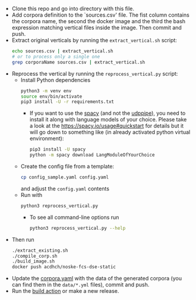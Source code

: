 
* Clone this repo and go into directory with this file.
* Add corpora definition to the `sources.csv' file.
  The fist column contains the corpora name, the second the docker image and the third the bash expression matching vertical files inside the image.
  Then commit and push.
* Extract original verticals by running the `extract_vertical.sh` script:
  ```bash
  echo sources.csv | extract_vertical.sh
  # or to process only a single one
  grep corporaName sources.csv | extract_vertical.sh
  ```
* Reprocess the vertical by running the `reprocess_vertical.py` script:
  * Install Python dependencies
    ```bash
    python3 -m venv env
    source env/bin/activate
    pip3 install -U -r requirements.txt
    ```
    * If you want to use the [spacy](https://spacy.io/) (and not the [udppipe](https://lindat.mff.cuni.cz/services/udpipe/)),
      you need to install it along with language models of your choice.
      Please take a look at the https://spacy.io/usage#quickstart for details
      but it will go down to something like (in already activated python virtual environment):
      ```bash
      pip3 install -U spacy
      python -m spacy download LangModuleOfYourChoice
      ```
  * Create the config file from a template:
    ```bash
    cp config_sample.yaml config.yaml
    ````
    and adjust the `config.yaml` contents
  * Run with
    ```bash
    python3 reprocess_vertical.py
    ```
    * To see all command-line options run
      ```bash
      python3 reprocess_vertical.py --help
      ```
* Then run
  ```bash
  ./extract_existing.sh
  ./compile_corp.sh
  ./build_image.sh
  docker push acdhch/noske-fcs-dse-static
  ```
* Update the [corpora.yaml](https://github.com/acdh-oeaw/noske-fcs/blob/main/corpora.yaml) with the data of the generated corpora
  (you can find them in the `data/*.yml` files), commit and push.
* Run the [build action](https://github.com/acdh-oeaw/noske-fcs/actions/workflows/build.yml) or make a new release.

